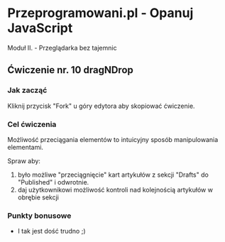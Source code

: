 # Przeprogramowani.pl - Opanuj JavaScript

Moduł II. - Przeglądarka bez tajemnic

## Ćwiczenie nr. 10 dragNDrop

### Jak zacząć

Kliknij przycisk "Fork" u góry edytora aby skopiować ćwiczenie.

### Cel ćwiczenia

Możliwość przeciągania elementów to intuicyjny sposób manipulowania elementami.

Spraw aby:
1. było możliwe "przeciągnięcie" kart artykułów z sekcji "Drafts" do "Published" i odwrotnie.
2. daj użytkownikowi możliwość kontroli nad kolejnością artykułów w obrębie sekcji

### Punkty bonusowe

- I tak jest dość trudno ;)
